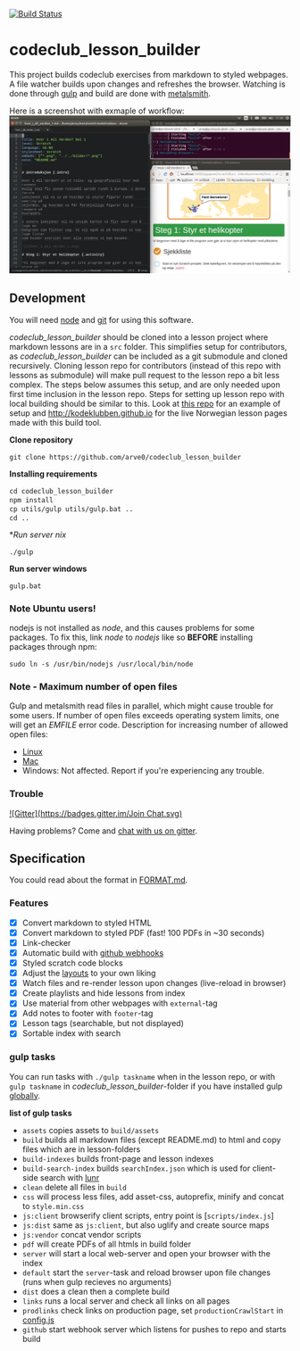 [![Build Status](https://travis-ci.org/arve0/codeclub_lesson_builder.svg?branch=travis_build)](https://travis-ci.org/arve0/codeclub_lesson_builder)

# codeclub_lesson_builder
This project builds codeclub exercises from markdown to styled webpages. A file
watcher builds upon changes and refreshes the browser. Watching is done through
[gulp](//gulpjs.com) and build are done with [metalsmith](//metalsmith.io).

Here is a screenshot with exmaple of workflow:
![](assets/img/workflow.png)

## Development
You will need [node](//nodejs.org) and
[git](//help.github.com/articles/set-up-git/) for using this software.

*codeclub_lesson_builder* should be cloned into a lesson project where markdown
lessons are in a `src` folder. This simplifies setup for contributors, as
*codeclub_lesson_builder* can be included as a git submodule and cloned
recursively. Cloning lesson repo for contributors (instead of this repo with
lessons as submodule) will make pull request to the lesson repo a bit less
complex. The steps below assumes this setup, and are only needed upon first
time inclusion in the lesson repo. Steps for setting up lesson repo with
local building should be similar to this. Look at
[this repo](https://github.com/arve0/example_lessons) for an example of setup
and http://kodeklubben.github.io for the live Norwegian lesson pages made
with this build tool.

**Clone repository**
```
git clone https://github.com/arve0/codeclub_lesson_builder
```

**Installing requirements**
```
cd codeclub_lesson_builder
npm install
cp utils/gulp utils/gulp.bat ..
cd ..
```

**Run server *nix**
```
./gulp
```

**Run server windows**
```
gulp.bat
```

### Note Ubuntu users!
nodejs is not installed as *node*, and this causes problems for some packages.
To fix this, link *node* to *nodejs* like so **BEFORE** installing packages
through npm:
```
sudo ln -s /usr/bin/nodejs /usr/local/bin/node
```

### Note - Maximum number of open files
Gulp and metalsmith read files in parallel, which might cause trouble for some
users. If number of open files exceeds operating system limits, one will get
an *EMFILE* error code. Description for increasing number of allowed open files:

- [Linux](http://unix.stackexchange.com/questions/85457/how-to-circumvent-too-many-open-files-in-debian#answers)
- [Mac](http://superuser.com/questions/302754/increase-the-maximum-number-of-open-file-descriptors-in-snow-leopard#answers)
- Windows: Not affected. Report if you're experiencing any trouble.

### Trouble
[![Gitter](https://badges.gitter.im/Join Chat.svg)](https://gitter.im/arve0/codeclub_lesson_builder)

Having problems? Come and [chat with us on gitter](https://gitter.im/arve0/codeclub_lesson_builder).


## Specification
You could read about the format in [FORMAT.md](FORMAT.md).

### Features
- [x] Convert markdown to styled HTML
- [x] Convert markdown to styled PDF (fast! 100 PDFs in ~30 seconds)
- [x] Link-checker
- [x] Automatic build with [github webhooks](https://developer.github.com/webhooks/)
- [x] Styled scratch code blocks
- [x] Adjust the [layouts](layouts) to your own liking
- [x] Watch files and re-render lesson upon changes (live-reload in browser)
- [x] Create playlists and hide lessons from index
- [x] Use material from other webpages with `external`-tag
- [x] Add notes to footer with `footer`-tag
- [x] Lesson tags (searchable, but not displayed)
- [x] Sortable index with search

### gulp tasks
You can run tasks with `./gulp taskname` when in the lesson repo, or with `gulp taskname` in
*codeclub_lesson_builder*-folder if you have installed gulp [globally](https://docs.npmjs.com/cli/install).

**list of gulp tasks**
- `assets` copies assets to `build/assets`
- `build` builds all markdown files (except README.md) to html and copy files which are in lesson-folders
- `build-indexes` builds front-page and lesson indexes
- `build-search-index` builds `searchIndex.json` which is used for client-side search with [lunr](http://lunrjs.com)
- `clean` delete all files in `build`
- `css` will process less files, add asset-css, autoprefix, minify and concat to `style.min.css`
- `js:client` browserify client scripts, entry point is [`scripts/index.js`]
- `js:dist` same as `js:client`, but also uglify and create source maps
- `js:vendor` concat vendor scripts
- `pdf` will create PDFs of all htmls in build folder
- `server` will start a local web-server and open your browser with the index
- `default` start the `server`-task and reload browser upon file changes (runs when gulp recieves no arguments)
- `dist` does a clean then a complete build
- `links` runs a local server and check all links on all pages
- `prodlinks` check links on production page, set `productionCrawlStart` in [config.js](config.js)
- `github` start webhook server which listens for pushes to repo and starts build
